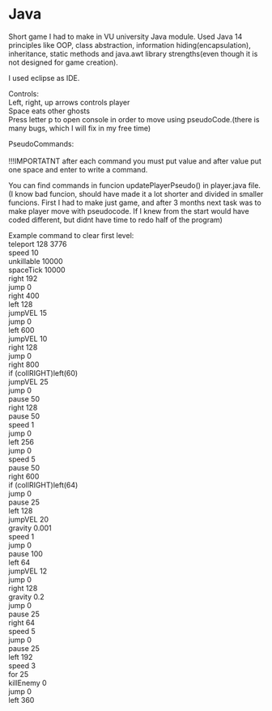 # Java
Short game I had to make in VU university Java module. Used Java 14 principles like OOP, class abstraction, information hiding(encapsulation), inheritance, static methods and java.awt library strengths(even though it is not designed for game creation).

I used eclipse as IDE.

Controls:<br />
Left, right, up arrows controls player<br />
Space eats other ghosts<br />
Press letter p to open console in order to move using pseudoCode.(there is many bugs, which I will fix in my free time)<br />

PseudoCommands: <br /> <br />
!!!IMPORTATNT after each command you must put value and after value put one space and enter to write a command.<br />

You can find commands in funcion updatePlayerPseudo() in player.java file.(I know bad funcion, should have made it a lot shorter and divided in smaller funcions. First I had to make just game, and after 3 months next task was to make player move with pseudocode. If I knew from the start would have coded different, but didnt have time to redo half of the program)<br />

Example command to clear first level:<br />
teleport 128 3776 <br />
speed 10 <br />
unkillable 10000 <br />
spaceTick 10000 <br />
right 192 <br />
jump 0 <br />
right 400 <br />
left 128 <br />
jumpVEL 15 <br />
jump 0 <br />
left 600 <br />
jumpVEL 10 <br />
right 128 <br />
jump 0 <br />
right 800 <br />
if (collRIGHT)left(60) <br />
jumpVEL 25 <br />
jump 0 <br />
pause 50 <br />
right 128 <br />
pause 50 <br />
speed 1 <br />
jump 0 <br />
left 256 <br />
jump 0 <br />
speed 5 <br />
pause 50 <br />
right 600 <br />
if (collRIGHT)left(64)<br />
jump 0 <br />
pause 25 <br />
left 128 <br />
jumpVEL 20 <br />
gravity 0.001 <br />
speed 1 <br />
jump 0 <br />
pause 100 <br />
left 64 <br />
jumpVEL 12 <br />
jump 0 <br />
right 128 <br />
gravity 0.2 <br />
jump 0 <br />
pause 25 <br />
right 64 <br />
speed 5 <br />
jump 0 <br />
pause 25 <br />
left 192 <br />
speed 3 <br />
for 25 <br />
killEnemy 0<br />
jump 0 <br />
left 360<br />

